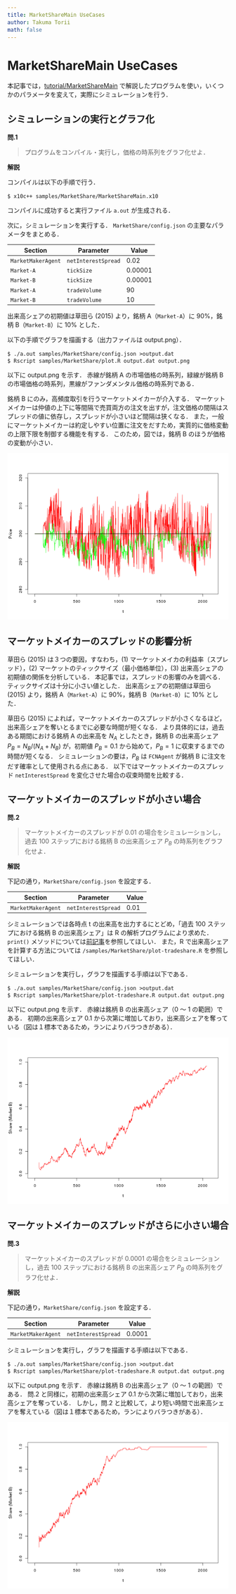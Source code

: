 ```yaml
---
title: MarketShareMain UseCases
author: Takuma Torii
math: false
---
```


# MarketShareMain UseCases

本記事では，[tutorial/MarketShareMain](MarketShareMain) で解説したプログラムを使い，いくつかのパラメータを変えて，実際にシミュレーションを行う．


## シミュレーションの実行とグラフ化

**問.1**

> プログラムをコンパイル・実行し，価格の時系列をグラフ化せよ．

**解説**

コンパイルは以下の手順で行う．

```
$ x10c++ samples/MarketShare/MarketShareMain.x10
```

コンパイルに成功すると実行ファイル `a.out` が生成される．

次に，シミュレーションを実行する．
`MarketShare/config.json` の主要なパラメータをまとめる．

| Section    | Parameter           | Value
|------------|---------------------|--------
| `MarketMakerAgent` | `netInterestSpread` | 0.02
| `Market-A` | `tickSize`    | 0.00001
| `Market-B` | `tickSize`    | 0.00001
| `Market-A` | `tradeVolume` | 90
| `Market-B` | `tradeVolume` | 10

出来高シェアの初期値は草田ら (2015) より，銘柄 A（`Market-A`）に 90%，銘柄 B（`Market-B`）に 10% とした．

以下の手順でグラフを描画する（出力ファイルは output.png）．

```
$ ./a.out samples/MarketShare/config.json >output.dat
$ Rscript samples/MarketShare/plot.R output.dat output.png
```

以下に output.png を示す．
赤線が銘柄 A の市場価格の時系列，緑線が銘柄 B の市場価格の時系列，黒線がファンダメンタル価格の時系列である．

銘柄 B にのみ，高頻度取引を行うマーケットメイカーが介入する．
マーケットメイカーは仲値の上下に等間隔で売買両方の注文を出すが，注文価格の間隔はスプレッドの値に依存し，スプレッドが小さいほど間隔は狭くなる．
また，一般にマーケットメイカーは約定しやすい位置に注文をだすため，実質的に価格変動の上限下限を制御する機能を有する．
このため，図では，銘柄 B のほうが価格の変動が小さい．

![small](/tutorial/MarketShareMain.figs/fig01.png)


## マーケットメイカーのスプレッドの影響分析

草田ら (2015) は３つの要因，すなわち，(1) マーケットメイカの利益率（スプレッド），(2) マーケットのティックサイズ（最小価格単位），(3) 出来高シェアの初期値の関係を分析している．
本記事では，スプレッドの影響のみを調べる．
ティックサイズは十分に小さい値とした．
出来高シェアの初期値は草田ら (2015) より，銘柄 A（`Market-A`）に 90%，銘柄 B（`Market-B`）に 10% とした．

草田ら (2015) によれば，マーケットメイカーのスプレッドが小さくなるほど，出来高シェアを奪いとるまでに必要な時間が短くなる．
より具体的には，過去ある期間における銘柄 A の出来高を $N_A$ としたとき，銘柄 B の出来高シェア $P_B = N_B / (N_A + N_B)$ が，初期値 $P_B = 0.1$ から始めて，$P_B = 1$ に収束するまでの時間が短くなる．
シミュレーションの要は，$P_B$ は `FCNAgent` が銘柄 B に注文をだす確率として使用される点にある．
以下ではマーケットメイカーのスプレッド `netInterestSpread` を変化させた場合の収束時間を比較する．


## マーケットメイカーのスプレッドが小さい場合

**問.2**

> マーケットメイカーのスプレッドが 0.01 の場合をシミュレーションし，過去 100 ステップにおける銘柄 B の出来高シェア $P_B$ の時系列をグラフ化せよ．

**解説**

下記の通り，`MarketShare/config.json` を設定する．

| Section    | Parameter           | Value
|------------|---------------------|--------
| `MarketMakerAgent` | `netInterestSpread` | 0.01

シミュレーションでは各時点 t の出来高を出力するにとどめ，「過去 100 ステップにおける銘柄 B の出来高シェア」は R の解析プログラムにより求めた．
`print()` メソッドについては[前記事](MarketShareMain)を参照してほしい．
また，R で出来高シェアを計算する方法については `/samples/MarketShare/plot-tradeshare.R` を参照してほしい．

シミュレーションを実行し，グラフを描画する手順は以下である．

```
$ ./a.out samples/MarketShare/config.json >output.dat
$ Rscript samples/MarketShare/plot-tradeshare.R output.dat output.png
```

以下に output.png を示す．
赤線は銘柄 B の出来高シェア（0 〜 1 の範囲）である．
初期の出来高シェア 0.1 から次第に増加しており，出来高シェアを奪っている（図は１標本であるため，ランによりバラつきがある）．

![small](/tutorial/MarketShareMain.figs/fig02.png)



## マーケットメイカーのスプレッドがさらに小さい場合

**問.3**

> マーケットメイカーのスプレッドが 0.0001 の場合をシミュレーションし，過去 100 ステップにおける銘柄 B の出来高シェア $P_B$ の時系列をグラフ化せよ．

**解説**

下記の通り，`MarketShare/config.json` を設定する．

| Section    | Parameter           | Value
|------------|---------------------|--------
| `MarketMakerAgent` | `netInterestSpread` | 0.0001

シミュレーションを実行し，グラフを描画する手順は以下である．

```
$ ./a.out samples/MarketShare/config.json >output.dat
$ Rscript samples/MarketShare/plot-tradeshare.R output.dat output.png
```

以下に output.png を示す．
赤線は銘柄 B の出来高シェア（0 〜 1 の範囲）である．
問.2 と同様に，初期の出来高シェア 0.1 から次第に増加しており，出来高シェアを奪っている．
しかし，問.2 と比較して，より短い時間で出来高シェアを奪えている（図は１標本であるため，ランによりバラつきがある）．

![small](/tutorial/MarketShareMain.figs/fig03.png)

